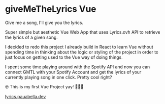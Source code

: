 # giveMeTheLyrics Vue
Give me a song, I'll give you the lyrics.

Super simple but aesthetic Vue Web App that uses Lyrics.ovh API to retrieve the lyrics of a given song.

I decided to redo this project I already build in React to learn Vue without spending time in thinking about the logic or styling of the project in order to just focus on getting used to the Vue way of doing things.

I spent some time playing around with the Spotify API and now you can connect GMTL with your Spotify Account and get the lyrics of your currently playing song in one click. Pretty cool right?

🤓 This is my first Vue Project yay! 🎉🎉🎉

[lyrics.pauabella.dev](https://lyrics.pauabella.dev "Take a look")
